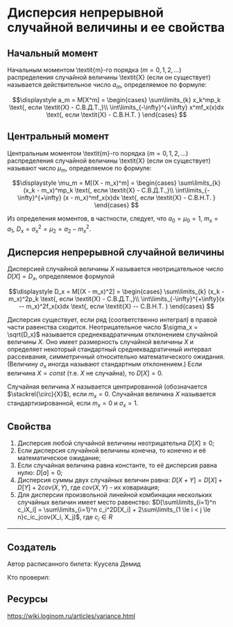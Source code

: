 # Дисперсия непрерывной случайной величины и ее свойства

## Начальный момент

Начальным моментом \textit{m}-го порядка ($m = 0,1,2,...$) распределения случайной величины \textit{X} (если он существует) называется действительное число 
$a_m$, определяемое по формуле:

$$\displaystyle a_m = M[X^m] = 
    \begin{cases}
        \sum\limits_{k} x_k^mp_k \text{,  если \textit{X} - С.В.Д.Т.,}\\ 
        \int\limits_{-\infty}^{+\infty} x^mf_x(x)dx \text{, если \textit{X} - С.В.Н.Т. }
    \end{cases}
$$

## Центральный момент

Центральным моментом \textit{m}-го порядка ($m = 0,1,2,...$) распределения случайной величины \textit{X} (если он существует) называют число 
$\mu_m$, определяемое по формуле:

$$\displaystyle \mu_m = M[(X - m_x)^m] = 
    \begin{cases}
        \sum\limits_{k} (x_k - m_x)^mp_k \text{,  если \textit{X} - С.В.Д.Т.,}\\ 
        \int\limits_{-\infty}^{+\infty} (x - m_x)^mf_x(x)dx \text{, если \textit{X} - С.В.Н.Т. }
    \end{cases}
$$  

Из определения моментов, в частности, следует, что $a_0 = \mu_0 = 1$,
$m_x = a_1$,
$D_x = \sigma_x^2 = \mu_2 = a_2 - m_x^2$.

## Дисперсия непрерывной случайной величины

Дисперсией случайной величины $X$ называется неотрицательное число $D[X] = D_x$, определяемое формулой

$$\displaystyle D_x = M[(X - m_x)^2] = 
    \begin{cases}
        \sum\limits_{k} (x_k - m_x)^2p_k \text{,  если \textit{X} - С.В.Д.Т.,}\\ 
        \int\limits_{-\infty}^{+\infty}(x -- m_x)^2f_x(x)dx \text{, если \textit{X} -- С.В.Н.Т. }
    \end{cases}
$$

Дисперсия существует, если ряд (соответственно интеграл) в правой части равенства сходится. Неотрицательное число $\sigma_x = \sqrt{D_x}$ называется среднеквадратичным отклонением случайной величины 
$X$. Оно имеет размерность случайной величины 
$X$ и определяет некоторый стандартный среднеквадратичный интервал рассеивания, симметричный относительно математического ожидания. 
(Величину $\sigma_x$ иногда называют стандартным отклонением.) 
Если величина $X = const$ 
(т.е. $X$ не случайна), 
то $D[X] = 0$.

Случайная величина $X$ 
называется центрированной (обозначается $\stackrel{\circ}{X}$), 
если $m_x = 0$. 
Случайная величина $X$ называется стандартизированной, 
если $m_x = 0$ 
и $\sigma_x = 1$.

## Свойства

1. Дисперсия любой случайной величины неотрицательна $D[X] \ge 0$;
2. Если дисперсия случайной величины конечна, то конечно и её математическое ожидание;
3. Если случайная величина равна константе, то её дисперсия равна нулю: $D[a] = 0$;
4. Дисперсия суммы двух случайных величин равна: $D[X + Y] = D[X] + D[Y] + 2cov(X, Y)$, где 
    $cov(X, Y)$ - их ковариация;
5. Для дисперсии произвольной линейной комбинации нескольких случайных величин имеет место равенство: $D[\sum\limits_{i=1}^n c_iX_i] = \sum\limits_{i=1}^n c_i^2D[X_i] + 2\sum\limits_{1 \le i < j \le n}c_ic_jcov(X_i, X_j)$, где
    $c_i \in R$

---
## Создатель

Автор расписанного билета: Куусела Демид

Кто проверил:

## Ресурсы
https://wiki.loginom.ru/articles/variance.html

